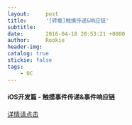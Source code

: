 ```yaml
---
layout:     post
title:      '[转载]触摸传递&响应链'
subtitle:   
date:       2016-04-18 20:53:21 +0800
author:     Rookie
header-img: 
catalog: true
stickie: false
tags:
    - OC
---
```


#### iOS开发篇 - 触摸事件传递&事件响应链

[详情请点击](https://www.jianshu.com/p/64e137ecad14)

